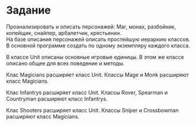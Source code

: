 # Задание
Проанализировать и описать персонажей: 
Маг, монах, разбойник, копейщик, снайпер, арбалетчик, крестьянин.   
На базе описания персонажей описать простейшую иерархию классов.   
В основной программе создать по одному экземпляру каждого класса.

В классе Unit описаны основные игровые единицы. В этом же классе описано общее для всех поведение и методы.

Клас Magicians расширяет класс Unit. Классы Mage и Monk расширяют класс Magicians.

Клас Infantrys расширяет класс Unit. Классы Rover, Spearman и Countryman расширяют класс Infantrys.

Клас Shooters расширяет класс Unit. Классы Sniper и Crossbowman расширяют класс Magicians.